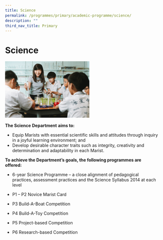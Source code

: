 ```yaml
---
title: Science
permalink: /programmes/primary/academic-programme/science/
description: ""
third_nav_title: Primary
---
```

# Science


<img src="/images/Academic%20Programme/Primary/science_v3.png"  
     style="width:55%">


**The Science** **Department** **aims to:**

*   Equip Marists with essential scientific skills and attitudes through inquiry in a joyful learning environment; and
*   Develop desirable character traits such as integrity, creativity and determination and adaptability in each Marist.

  

**To achieve the Department’s goals, the following programmes are offered:**

*   6-year Science Programme – a close alignment of pedagogical practices, assessment practices and the Science Syllabus 2014 at each level  
    
*   P1 – P2 Novice Marist Card  
    
*   P3 Build-A-Boat Competition  
    
*   P4 Build-A-Toy Competition  
    
*   P5 Project-based Competition  
    
*   P6 Research-based Competition
